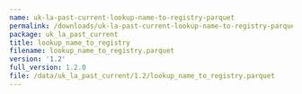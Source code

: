 ```yaml
---
name: uk-la-past-current-lookup-name-to-registry-parquet
permalink: /downloads/uk-la-past-current-lookup-name-to-registry-parquet/1_2
package: uk_la_past_current
title: lookup_name_to_registry
filename: lookup_name_to_registry.parquet
version: '1.2'
full_version: 1.2.0
file: /data/uk_la_past_current/1.2/lookup_name_to_registry.parquet
---
```

